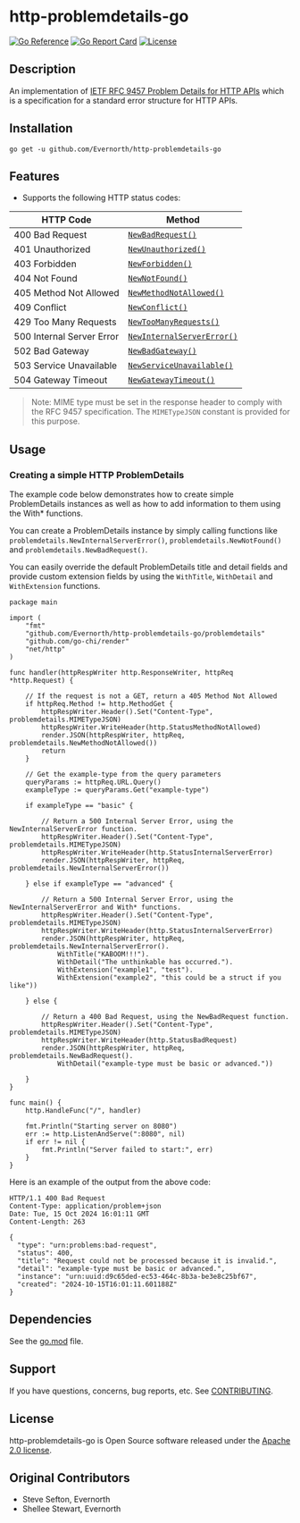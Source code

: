 # http-problemdetails-go

[![Go Reference](https://pkg.go.dev/badge/github.com/Evernorth/http-problemdetails-go.svg)](https://pkg.go.dev/github.com/Evernorth/http-problemdetails-go)
[![Go Report Card](https://goreportcard.com/badge/github.com/Evernorth/http-problemdetails-go)](https://goreportcard.com/report/github.com/Evernorth/http-problemdetails-go)
[![License](https://img.shields.io/badge/License-Apache%202.0-blue.svg)](https://opensource.org/licenses/Apache-2.0)

## Description
An implementation of [IETF RFC 9457 Problem Details for HTTP APIs](https://www.rfc-editor.org/rfc/rfc9457.html) which is a specification for a standard error structure for HTTP APIs.

## Installation
```go get -u github.com/Evernorth/http-problemdetails-go```

## Features
 - Supports the following HTTP status codes:

| HTTP Code                 | Method                                                         |
|---------------------------|----------------------------------------------------------------|
| 400 Bad Request           | [`NewBadRequest()`](problemdetails/problemdetails.go)          |
| 401 Unauthorized          | [`NewUnauthorized()`](problemdetails/problemdetails.go)        |
| 403 Forbidden             | [`NewForbidden()`](problemdetails/problemdetails.go)           |
| 404 Not Found             | [`NewNotFound()`](problemdetails/problemdetails.go)            |
| 405 Method Not Allowed    | [`NewMethodNotAllowed()`](problemdetails/problemdetails.go)    |
| 409 Conflict              | [`NewConflict()`](problemdetails/problemdetails.go)            |
| 429 Too Many Requests     | [`NewTooManyRequests()`](problemdetails/problemdetails.go)     |
| 500 Internal Server Error | [`NewInternalServerError()`](problemdetails/problemdetails.go) |
| 502 Bad Gateway           | [`NewBadGateway()`](problemdetails/problemdetails.go)          |
| 503 Service Unavailable   | [`NewServiceUnavailable()`](problemdetails/problemdetails.go)  |
| 504 Gateway Timeout       | [`NewGatewayTimeout()`](problemdetails/problemdetails.go)      |


>Note: MIME type must be set in the response header to comply with the RFC 9457 specification.  The `MIMETypeJSON` constant is provided for this purpose.

## Usage
### Creating a simple HTTP ProblemDetails
The example code below demonstrates how to create simple ProblemDetails instances as well as how to add information to them using the With* functions.

You can create a ProblemDetails instance by simply calling functions like `problemdetails.NewInternalServerError()`, `problemdetails.NewNotFound()` and `problemdetails.NewBadRequest()`.

You can easily override the default ProblemDetails title and detail fields and provide custom extension fields by using the `WithTitle`, `WithDetail` and `WithExtension` functions.
```
package main

import (
	"fmt"
	"github.com/Evernorth/http-problemdetails-go/problemdetails"
	"github.com/go-chi/render"
	"net/http"
)

func handler(httpRespWriter http.ResponseWriter, httpReq *http.Request) {

	// If the request is not a GET, return a 405 Method Not Allowed
	if httpReq.Method != http.MethodGet {
		httpRespWriter.Header().Set("Content-Type", problemdetails.MIMETypeJSON)
		httpRespWriter.WriteHeader(http.StatusMethodNotAllowed)
		render.JSON(httpRespWriter, httpReq, problemdetails.NewMethodNotAllowed())
		return
	}

	// Get the example-type from the query parameters
	queryParams := httpReq.URL.Query()
	exampleType := queryParams.Get("example-type")

	if exampleType == "basic" {

		// Return a 500 Internal Server Error, using the NewInternalServerError function.
		httpRespWriter.Header().Set("Content-Type", problemdetails.MIMETypeJSON)
		httpRespWriter.WriteHeader(http.StatusInternalServerError)
		render.JSON(httpRespWriter, httpReq, problemdetails.NewInternalServerError())

	} else if exampleType == "advanced" {

		// Return a 500 Internal Server Error, using the NewInternalServerError and With* functions.
		httpRespWriter.Header().Set("Content-Type", problemdetails.MIMETypeJSON)
		httpRespWriter.WriteHeader(http.StatusInternalServerError)
		render.JSON(httpRespWriter, httpReq, problemdetails.NewInternalServerError().
			WithTitle("KABOOM!!!").
			WithDetail("The unthinkable has occurred.").
			WithExtension("example1", "test").
			WithExtension("example2", "this could be a struct if you like"))

	} else {

		// Return a 400 Bad Request, using the NewBadRequest function.
		httpRespWriter.Header().Set("Content-Type", problemdetails.MIMETypeJSON)
		httpRespWriter.WriteHeader(http.StatusBadRequest)
		render.JSON(httpRespWriter, httpReq, problemdetails.NewBadRequest().
			WithDetail("example-type must be basic or advanced."))

	}
}

func main() {
	http.HandleFunc("/", handler)

	fmt.Println("Starting server on 8080")
	err := http.ListenAndServe(":8080", nil)
	if err != nil {
		fmt.Println("Server failed to start:", err)
	}
}
```

Here is an example of the output from the above code:
```
HTTP/1.1 400 Bad Request
Content-Type: application/problem+json
Date: Tue, 15 Oct 2024 16:01:11 GMT
Content-Length: 263

{
  "type": "urn:problems:bad-request",
  "status": 400,
  "title": "Request could not be processed because it is invalid.",
  "detail": "example-type must be basic or advanced.",
  "instance": "urn:uuid:d9c65ded-ec53-464c-8b3a-be3e8c25bf67",
  "created": "2024-10-15T16:01:11.601188Z"
}
```

## Dependencies
See the [go.mod](go.mod) file.

## Support
If you have questions, concerns, bug reports, etc. See [CONTRIBUTING](CONTRIBUTING.md).

## License
http-problemdetails-go is Open Source software released under the [Apache 2.0 license](https://www.apache.org/licenses/LICENSE-2.0.html).

## Original Contributors
- Steve Sefton, Evernorth
- Shellee Stewart, Evernorth
